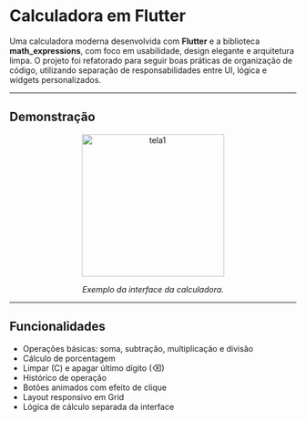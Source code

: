 # Calculadora em Flutter

Uma calculadora moderna desenvolvida com **Flutter** e a biblioteca **math_expressions**, com foco em usabilidade, design elegante e arquitetura limpa. O projeto foi refatorado para seguir boas práticas de organização de código, utilizando separação de responsabilidades entre UI, lógica e widgets personalizados.

---

## Demonstração

<div align="center">
  <img width="250" alt="tela1" src="https://github.com/user-attachments/assets/87ce3fb4-1308-47ab-a6d4-7f688911a0a3" />
</div>

<p align="center"><em>Exemplo da interface da calculadora.</em></p>

---

## Funcionalidades

- Operações básicas: soma, subtração, multiplicação e divisão
- Cálculo de porcentagem
- Limpar (C) e apagar último dígito (⌫)
- Histórico de operação
- Botões animados com efeito de clique
- Layout responsivo em Grid
- Lógica de cálculo separada da interface
